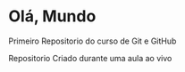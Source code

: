# Olá, Mundo
 Primeiro Repositorio do curso de Git e GitHub

Repositorio Criado durante uma aula ao vivo